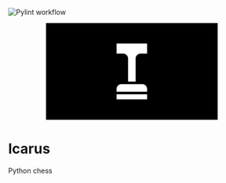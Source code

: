 ![Pylint workflow](https://github.com/ArianDannemann/icarus/actions/workflows/pylint.yml/badge.svg)

<p align="center">
  <img src="logo/logo.png" width="350" title="Icarus Logo" atl="logo">
</p>

# Icarus

Python chess

